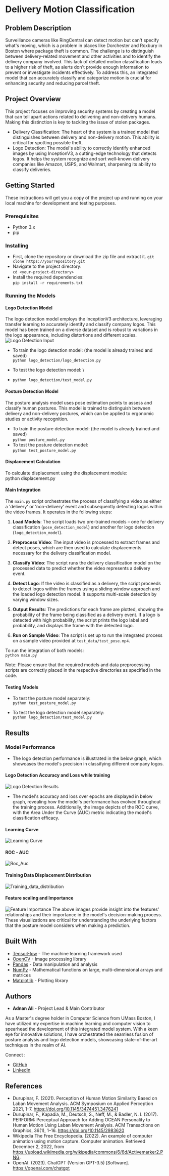 # Delivery Motion Classification

## Problem Description
Surveillance cameras like RingCentral can detect motion but can't specify what's moving, which is a problem in places like Dorchester and Roxbury in Boston where package theft is common. The challenge is to distinguish between delivery-related movement and other activities and to identify the delivery company involved. This lack of detailed motion classification leads to a higher risk of theft, as alerts don't provide enough information to prevent or investigate incidents effectively. To address this, an integrated model that can accurately classify and categorize motion is crucial for enhancing security and reducing parcel theft.

## Project Overview
This project focuses on improving security systems by creating a model that can tell apart actions related to delivering and non-delivery humans. Making this distinction is key to tackling the issue of stolen packages.
* Delivery Classification: The heart of the system is a trained model that distinguishes between delivery and non-delivery motion. This ability is critical for spotting possible theft.
* Logo Detection: The model's ability to correctly identify enhanced images by using InceptionV3, a cutting-edge technology that detects logos. It helps the system recognize and sort well-known delivery companies like Amazon, USPS, and Walmart, sharpening its ability to classify deliveries.

## Getting Started

These instructions will get you a copy of the project up and running on your local machine for development and testing purposes.

### Prerequisites
- Python 3.x
- pip

### Installing
- First, clone the repository or download the zip file and extract it.
`git clone https://yourrepository.git`
- Navigate to the project directory:\
`cd <your-project-directory>`
- Install the required dependencies:\
`pip install -r requirements.txt`

### Running the Models

#### Logo Detection Model
The logo detection model employs the InceptionV3 architecture, leveraging transfer learning to accurately identify and classify company logos. This model has been trained on a diverse dataset and is robust to variations in the logo appearance, including distortions and different scales.
![Logo Detection Input](Results/Training_batch_sample.png)
- To train the logo detection model: (the model is already trained and saved) \
`python logo_detection/logo_detection.py`

- To test the logo detection model: \
- `python logo_detection/test_model.py`

#### Posture Detection Model
The posture analysis model uses pose estimation points to assess and classify human postures. This model is trained to distinguish between delivery and non-delivery postures, which can be applied to ergonomic studies or activity recognition.
- To train the posture detection model: (the model is already trained and saved) \
`python posture_model.py`
- To test the posture detection model: \
`python test_posture_model.py`
#### Displacement Calculation

To calculate displacement using the displacement module:\
python displacement.py

#### Main Integration
The `main.py` script orchestrates the process of classifying a video as either a 'delivery' or 'non-delivery' event and subsequently detecting logos within the video frames. It operates in the following steps:

1. **Load Models**: The script loads two pre-trained models – one for delivery classification (`pose_detection_model`) and another for logo detection (`logo_detection_model`).

2. **Preprocess Video**: The input video is processed to extract frames and detect poses, which are then used to calculate displacements necessary for the delivery classification model.

3. **Classify Video**: The script runs the delivery classification model on the processed data to predict whether the video represents a delivery event.

4. **Detect Logo**: If the video is classified as a delivery, the script proceeds to detect logos within the frames using a sliding window approach and the loaded logo detection model. It supports multi-scale detection by varying window sizes.

5. **Output Results**: The predictions for each frame are plotted, showing the probability of the frame being classified as a delivery event. If a logo is detected with high probability, the script prints the logo label and probability, and displays the frame with the detected logo.

6. **Run on Sample Video**: The script is set up to run the integrated process on a sample video provided at `test_data/test_pose.mp4`.

To run the integration of both models:\
`python main.py`

Note: Please ensure that the required models and data preprocessing scripts are correctly placed in the respective directories as specified in the code.

#### Testing Models

- To test the posture model separately:\
`python test_posture_model.py`

- To test the logo detection model separately:\
`python logo_detection/test_model.py`

## Results
### Model Performance
* The logo detection performance is illustrated in the below graph, which showcases the model's precision in classifying different company logos.
#### Logo Detection Accuracy and Loss while training
![Logo Detection Results](Results/LogoDetection_final.png)
* The model's accuracy and loss over epochs are displayed in below graph, revealing how the model's performance has evolved throughout the training process. Additionally, the image depicts of the ROC curve, with the Area Under the Curve (AUC) metric indicating the model's classification efficacy.
#### Learning Curve
![Learning Curve](Results/Posture_Model/LC_final.png)
#### ROC - AUC
![Roc_Auc](Results/Posture_Model/ROC_AUC.png)
#### Training Data Displacement Distribution
![Training_data_distribution](Results/Posture_Model/displacement_distribution.png)
#### Feature scaling and Importance
![Feature Importance](Results/Posture_Model/featureCorrelation.png)
The above images provide insight into the features' relationships and their importance in the model's decision-making process. These visualizations are critical for understanding the underlying factors that the posture model considers when making a prediction.
## Built With

* [TensorFlow](https://www.tensorflow.org/) - The machine learning framework used
* [OpenCV](https://opencv.org/) - Image processing library
* [Pandas](https://pandas.pydata.org/) - Data manipulation and analysis
* [NumPy](https://numpy.org/) - Mathematical functions on large, multi-dimensional arrays and matrices
* [Matplotlib](https://matplotlib.org/) - Plotting library

## Authors

* **Adnan Ali** - Project Lead & Main Contributor

As a Master's degree holder in Computer Science from UMass Boston, I have utilized my expertise in machine learning and computer vision to spearhead the development of this integrated model system. 
With a keen eye for innovative solutions, I have orchestrated the seamless fusion of posture analysis and logo detection models, showcasing state-of-the-art techniques in the realm of AI.

Connect :
- [GitHub](https://github.com/adi-tsvet)
- [LinkedIn](https://www.linkedin.com/in/adi-tsvet/) 
## References

* Durupinar, F. (2021). Perception of Human Motion Similarity Based on Laban Movement Analysis. ACM Symposium on Applied Perception 2021, 1–7. https://doi.org/10.1145/3474451.3476241
* Durupinar, F., Kapadia, M., Deutsch, S., Neff, M., & Badler, N. I. (2017). PERFORM: Perceptual Approach for Adding OCEAN Personality to Human Motion Using Laban Movement Analysis. ACM Transactions on Graphics, 36(1), 1–16. https://doi.org/10.1145/2983620
* Wikipedia The Free Encyclopedia. (2022). An example of computer animation using motion capture. Computer animation. Retrieved December 2, 2022, from https://upload.wikimedia.org/wikipedia/commons/6/6d/Activemarker2.PNG.
* OpenAI. (2023). ChatGPT (Version GPT-3.5) [Software]. https://openai.com/chatgpt








